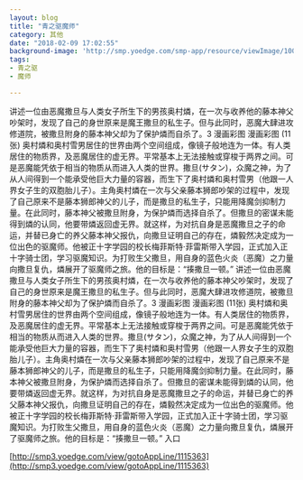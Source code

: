 ```yaml
---
layout: blog
title: "青之驱魔师"
category: 其他
date: "2018-02-09 17:02:55"
background-image: 'http://smp.yoedge.com/smp-app/resource/viewImage/1000436appline.png'
tags:
- 青之驱
- 魔师

---
```

讲述一位由恶魔撒旦与人类女子所生下的男孩奥村燐，在一次与收养他的藤本神父吵架时，发现了自己的身世原来是魔王撒旦的私生子。但与此同时，恶魔大肆进攻修道院，被撒旦附身的藤本神父却为了保护燐而自杀了。3  漫画彩图 漫画彩图 (11张) 奥村燐和奥村雪男居住的世界由两个空间组成，像镜子般地连为一体。有人类居住的物质界，及恶魔居住的虚无界。平常基本上无法接触或穿梭于两界之间。可是恶魔能凭依于相当的物质从而进入人类的世界。撒旦(サタン)，众魔之神，为了从人间得到一个能承受他巨大力量的容器，而生下了奥村燐和奥村雪男（他跟一人界女子生的双胞胎儿子）。主角奥村燐在一次与父亲藤本狮郎吵架的过程中，发现了自己原来不是藤本狮郎神父的儿子，而是撒旦的私生子，只能用降魔剑抑制力量。在此同时，藤本神父被撒旦附身，为保护燐而选择自杀了。但撒旦的密谋未能得到燐的认同，他要带燐返回虚无界。就这样，为对抗自身是恶魔撒旦之子的命运，并替已身亡的养父藤本神父报仇，向撒旦证明自己的存在，燐毅然决定成为一位出色的驱魔师。他被正十字学园的校长梅菲斯特·菲雷斯带入学园，正式加入正十字骑士团，学习驱魔知识。为打败生父撒旦，用自身的蓝色火炎（恶魔）之力量向撒旦复仇，燐展开了驱魔师之旅。他的目标是：“揍撒旦一顿。”
讲述一位由恶魔撒旦与人类女子所生下的男孩奥村燐，在一次与收养他的藤本神父吵架时，发现了自己的身世原来是魔王撒旦的私生子。但与此同时，恶魔大肆进攻修道院，被撒旦附身的藤本神父却为了保护燐而自杀了。3  漫画彩图 漫画彩图 (11张) 奥村燐和奥村雪男居住的世界由两个空间组成，像镜子般地连为一体。有人类居住的物质界，及恶魔居住的虚无界。平常基本上无法接触或穿梭于两界之间。可是恶魔能凭依于相当的物质从而进入人类的世界。撒旦(サタン)，众魔之神，为了从人间得到一个能承受他巨大力量的容器，而生下了奥村燐和奥村雪男（他跟一人界女子生的双胞胎儿子）。主角奥村燐在一次与父亲藤本狮郎吵架的过程中，发现了自己原来不是藤本狮郎神父的儿子，而是撒旦的私生子，只能用降魔剑抑制力量。在此同时，藤本神父被撒旦附身，为保护燐而选择自杀了。但撒旦的密谋未能得到燐的认同，他要带燐返回虚无界。就这样，为对抗自身是恶魔撒旦之子的命运，并替已身亡的养父藤本神父报仇，向撒旦证明自己的存在，燐毅然决定成为一位出色的驱魔师。他被正十字学园的校长梅菲斯特·菲雷斯带入学园，正式加入正十字骑士团，学习驱魔知识。为打败生父撒旦，用自身的蓝色火炎（恶魔）之力量向撒旦复仇，燐展开了驱魔师之旅。他的目标是：“揍撒旦一顿。”
入口

[http://smp3.yoedge.com/view/gotoAppLine/1115363](http://smp3.yoedge.com/view/gotoAppLine/1115363)

        

